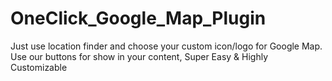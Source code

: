 # OneClick_Google_Map_Plugin
Just use location finder and choose your custom icon/logo for Google Map. Use our buttons for show in your content, Super Easy &amp; Highly Customizable
